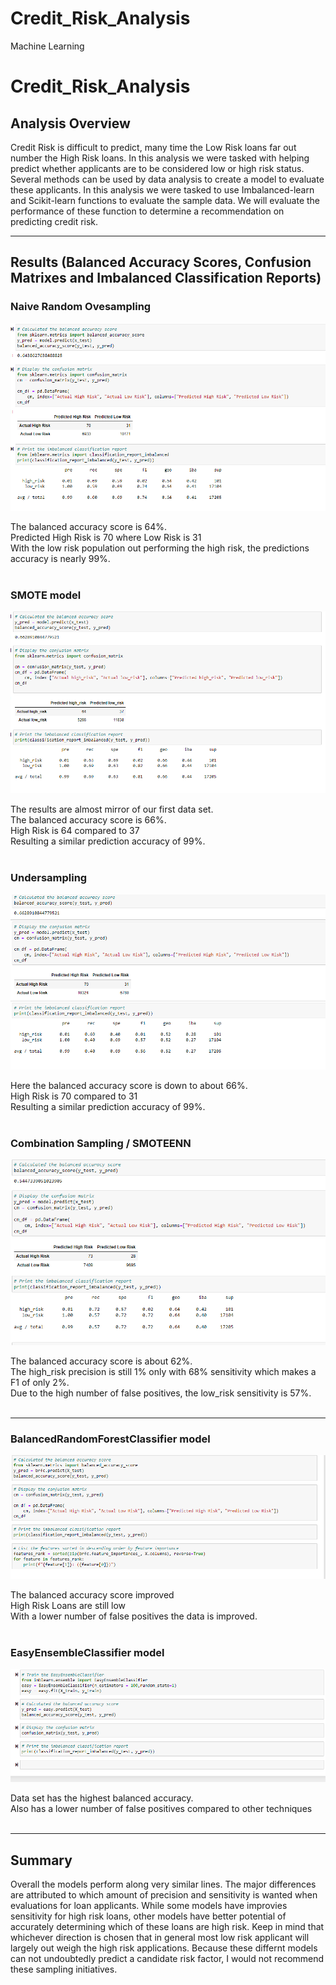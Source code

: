 # Credit_Risk_Analysis
Machine Learning

# Credit_Risk_Analysis

## Analysis Overview
Credit Risk is difficult to predict, many time the Low Risk loans far out number the High Risk loans.  In this analysis we were tasked with helping predict whether applicants are to be considered low or high risk status.  Several methods can be used by data analysis to create a model to evaluate these applicants.  In this analysis we were tasked to use Imbalanced-learn and Scikit-learn functions to evaluate the sample data.  We will evaluate the performance of these function to determine a recommendation on predicting credit risk.

-----------------------

## Results (Balanced Accuracy Scores, Confusion Matrixes and Imbalanced Classification Reports)

### Naive Random Ovesampling
<p align="center">
  <img src="Resouces\naive_random.png">
</p>
The balanced accuracy score is 64%.<br>Predicted High Risk is 70 where Low Risk is 31<br>With the low risk population out performing the high risk, the predictions accuracy is nearly 99%.
<br><br>

### SMOTE model
<p align="center">
  <img src="Resouces\smote_oversample.png">
</p>
The results are almost mirror of our first data set.<br>The balanced accuracy score is 66%.<br>High Risk is 64 compared to 37<br>Resulting a similar prediction accuracy of 99%.
<br><br>

### Undersampling
<p align="center">
  <img src="Resouces\undersample.png">
</p>
Here the balanced accuracy score is down to about 66%.<br>High Risk is 70 compared to 31<br>Resulting a similar prediction accuracy of 99%.
<br><br>

### Combination Sampling / SMOTEENN
<p align="center">
  <img src="Resouces\combo.png">
</p>
The balanced accuracy score is about 62%.<br>The high_risk precision is still 1% only with 68% sensitivity which makes a F1 of only 2%.<br>Due to the high number of false positives, the low_risk sensitivity is 57%.
<br><br>

-----------------------


### BalancedRandomForestClassifier model
<p align="center">
  <img src="Resouces\brfc.png">
</p>
The balanced accuracy score improved <br>High Risk Loans are still low<br> With a lower number of false positives the data is improved.
<br><br>

### EasyEnsembleClassifier model
<p align="center">
  <img src="Resouces\easy.png">
</p>
Data set has the highest balanced accuracy.<br>Also has a lower number of false positives compared to other techniques 
<br><br>
 
 ------------------------

## Summary
Overall the models perform along very similar lines. The major differences are attributed to which amount of precision and sensitivity is wanted when evaluations for loan applicants.  While some models have improvies sensitivity for high risk loans, other models have better potential of accurately determining which of these loans are high risk.  Keep in mind that whichever direction is chosen that in general most low risk applicant will largely out weigh the high risk applications.  Because these differnt models can not undoubtedly predict a candidate risk factor, I would not recommend these sampling initiatives.  
